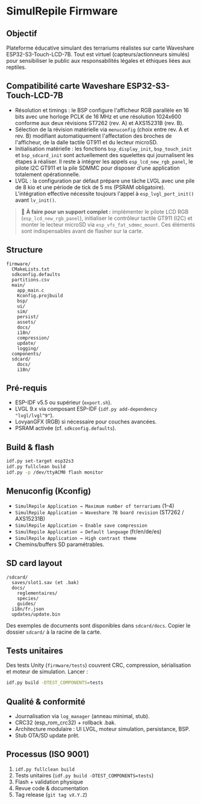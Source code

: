 # SimulRepile Firmware

## Objectif
Plateforme éducative simulant des terrariums réalistes sur carte Waveshare ESP32-S3-Touch-LCD-7B. Tout est virtuel (capteurs/actionneurs simulés) pour sensibiliser le public aux responsabilités légales et éthiques liées aux reptiles.

## Compatibilité carte Waveshare ESP32-S3-Touch-LCD-7B
- Résolution et timings : le BSP configure l'afficheur RGB parallèle en 16 bits avec une horloge PCLK de 16 MHz et une résolution 1024x600 conforme aux deux révisions ST7262 (rev. A) et AXS15231B (rev. B).
- Sélection de la révision matérielle via `menuconfig` (choix entre rev. A et rev. B) modifiant automatiquement l'affectation des broches de l'afficheur, de la dalle tactile GT911 et du lecteur microSD.
- Initialisation matérielle : les fonctions `bsp_display_init`, `bsp_touch_init` et `bsp_sdcard_init` sont actuellement des squelettes qui journalisent les étapes à réaliser. Il reste à intégrer les appels `esp_lcd_new_rgb_panel`, le pilote I2C GT911 et la pile SDMMC pour disposer d'une application totalement opérationnelle.
- LVGL : la configuration par défaut prépare une tâche LVGL avec une pile de 8 kio et une période de tick de 5 ms (PSRAM obligatoire). L'intégration effective nécessite toujours l'appel à `esp_lvgl_port_init()` avant `lv_init()`.

> 📌 **À faire pour un support complet :** implémenter le pilote LCD RGB (`esp_lcd_new_rgb_panel`), initialiser le contrôleur tactile GT911 (I2C) et monter le lecteur microSD via `esp_vfs_fat_sdmmc_mount`. Ces éléments sont indispensables avant de flasher sur la carte.

## Structure
```
firmware/
  CMakeLists.txt
  sdkconfig.defaults
  partitions.csv
  main/
    app_main.c
    Kconfig.projbuild
    bsp/
    ui/
    sim/
    persist/
    assets/
    docs/
    i18n/
    compression/
    update/
    logging/
  components/
  sdcard/
    docs/
    i18n/
```

## Pré-requis
- ESP-IDF v5.5 ou supérieur (`export.sh`).
- LVGL 9.x via composant ESP-IDF (`idf.py add-dependency "lvgl/lvgl^9"`).
- LovyanGFX (RGB) si nécessaire pour couches avancées.
- PSRAM activée (cf. `sdkconfig.defaults`).

## Build & flash
```bash
idf.py set-target esp32s3
idf.py fullclean build
idf.py -p /dev/ttyACM0 flash monitor
```

## Menuconfig (Kconfig)
- `SimulRepile Application → Maximum number of terrariums` (1–4)
- `SimulRepile Application → Waveshare 7B board revision` (ST7262 / AXS15231B)
- `SimulRepile Application → Enable save compression`
- `SimulRepile Application → Default language` (fr/en/de/es)
- `SimulRepile Application → High contrast theme`
- Chemins/buffers SD paramétrables.

## SD card layout
```
/sdcard/
  saves/slot1.sav (et .bak)
  docs/
    reglementaires/
    species/
    guides/
  i18n/fr.json
  updates/update.bin
```

Des exemples de documents sont disponibles dans `sdcard/docs`. Copier le dossier `sdcard/` à la racine de la carte.

## Tests unitaires
Des tests Unity (`firmware/tests`) couvrent CRC, compression, sérialisation et moteur de simulation. Lancer :
```bash
idf.py build -DTEST_COMPONENTS=tests
```

## Qualité & conformité
- Journalisation via `log_manager` (anneau minimal, stub).
- CRC32 (esp_rom_crc32) + rollback .bak.
- Architecture modulaire : UI LVGL, moteur simulation, persistance, BSP.
- Stub OTA/SD update prêt.

## Processus (ISO 9001)
1. `idf.py fullclean build`
2. Tests unitaires (`idf.py build -DTEST_COMPONENTS=tests`)
3. Flash + validation physique
4. Revue code & documentation
5. Tag release (`git tag vX.Y.Z`)

